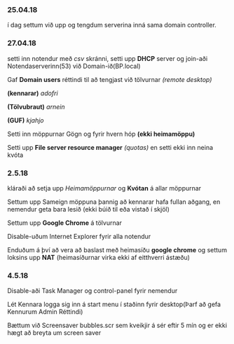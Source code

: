 ### 25.04.18

í dag settum við upp og tengdum serverina inná sama domain controller.

### 27.04.18

setti inn notendur með *csv* skránni, setti upp **DHCP** server og join-aði Notendaserverinn(53) við Domain-ið(BP.local)
	   
   Gaf **Domain users** réttindi til að tengjast við tölvurnar *(remote desktop)*

   **(kennarar)** *adofri*
								       
   **(Tölvubraut)** *arnein*
								       
   **(GUF)** *kjahjo*
								       
   Setti inn möppurnar Gögn og fyrir hvern hóp **(ekki heimamöppu)**
  
   Setti upp **File server resource manager** *(quotas)* en setti ekki inn neina kvóta
   
   
### 2.5.18 

kláraði að setja upp *Heimamöppurnar* og **Kvótan** á allar möppurnar

Settum upp Sameign möppuna þannig að kennarar hafa fullan aðgang, en nemendur geta bara lesið (ekki búið til eða vistað í skjöl)

Settum upp **Google Chrome** á tölvurnar

Disable-uðum Internet Explorer fyrir alla notendur

Enduðum á því að vera að baslast með heimasíðu **google chrome** og settum loksins upp **NAT** (heimasíðurnar virka ekki af eitthverri ástæðu)

### 4.5.18

Disable-aði Task Manager og control-panel fyrir nemendur

Lét Kennara logga sig inn á start menu í staðinn fyrir desktop(Þarf að gefa Kennurum Admin Réttindi)

Bættum við Screensaver bubbles.scr sem kveikjir á sér eftir 5 mín og er ekki hægt að breyta um screen saver

